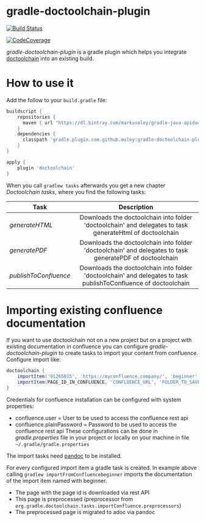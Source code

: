 # gradle-doctoolchain-plugin


[![Build Status](https://travis-ci.org/moley/gradle-doctoolchain-plugin.svg?branch=master)](https://travis-ci.org/moley/gradle-doctoolchain-plugin)


[![CodeCoverage](https://codecov.io/gh/moley/gradle-doctoolchain-plugin/branch/master/graph/badge.svg)](https://codecov.io/gh/moley/gradle-doctoolchain-plugin)


*gradle-doctoolchain-plugin* is a gradle plugin which helps you integrate [doctoolchain](https://github.com/docToolchain/docToolchain) into an existing build. 

# How to use it

Add the follow to your `build.gradle` file: 
```gradle
buildscript {
    repositories {
      maven { url "https://dl.bintray.com/markusoley/gradle-java-apidoc-plugin" }
    }
    dependencies {
      classpath 'gradle.plugin.com.github.moley:gradle-doctoolchain-plugin:0.1'
    }
}

apply {
    plugin 'doctoolchain'
}
```
 
When you call `gradlew tasks` afterwards you get a new chapter *Doctoolchain tasks*, where you 
find the following tasks: 

| Task        | Description |
| ------------- |:-------------:| 
| *generateHTML*        | Downloads the doctoolchain into folder 'doctoolchain' and delegates to task generateHtml of doctoolchain | 
| *generatePDF*         | Downloads the doctoolchain into folder 'doctoolchain' and delegates to task generatePDF of doctoolchain |
| *publishToConfluence* | Downloads the doctoolchain into folder 'doctoolchain' and delegates to task publishToConfluence of doctoolchain |


# Importing existing confluence documentation
If you want to use doctoolchain not on a new project but on a project with existing documentation in confluence 
you can configure *gradle-doctoolchain-plugin* to create tasks to import your content from confluence. 
Configure import like: 
```gradle
doctoolchain {
    importItem('91265015', 'https://myconfluence.company/', 'beginner')
    importItem(PAGE_ID_IN_CONFLUENCE, 'CONFLUENCE_URL', 'FOLDER_TO_SAVE_IT_TO')
}
``` 

Credentials for confluence installation can be configured with system properties: 
- confluence.user = User to be used to access the confluence rest api
- confluence.plainPassword = Password to be used to access the confluence rest api
These configurations can be done in *gradle.properties* file in your project or locally on your machine in file `~/.gradle/gradle.properties`

The import tasks need [pandoc](https://pandoc.org/) to be installed.

For every configured import item a gradle task is created. 
In example above calling `gradlew importFromConfluencebeginner` imports the documentation of the import item named with beginner.
* The page with the page id is downloaded via rest API
* This page is preprocessed (preprocessor from `org.gradle.doctoolchain.tasks.importConfluence.preprocessors`)
* The preprocessed page is migrated to adoc via pandoc
